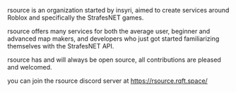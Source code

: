 rsource is an organization started by insyri, aimed to create services around Roblox and specifically the StrafesNET games.

rsource offers many services for both the average user, beginner and advanced map makers, and developers who just got started familiarizing themselves with the StrafesNET API.

rsource has and will always be open source, all contributions are pleased and welcomed.

you can join the rsource discord server at https://rsource.rqft.space/
